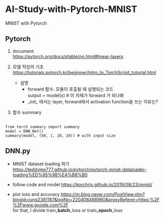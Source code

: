 # AI-Study-with-Pytorch-MNIST
MNIST with Pytorch

## Pytorch
1. document  
https://pytorch.org/docs/stable/nn.html#linear-layers

2. 모델 작성의 기초
https://tutorials.pytorch.kr/beginner/Intro_to_TorchScript_tutorial.html   
    * 설명 
        * forward 함수. 모듈이 호출될 때 실행되는 코드  
      output = model(x)  # 이 자체가 forward 가 되나봐
        * \__init\__ 에서는 layer, forward에서 activation function을 쓰는 이유는?

3. 함수 summary

<pre> <code>
from torch summary import summary  
model = DNN_Net()  
summary(model, (50, 1, 28, 28)) # with input size
</code></pre>



## DNN.py

* MNIST dataset loading 하기
https://teddylee777.github.io/pytorch/pytorch-mnist-dataloader-loading%ED%95%98%EA%B8%B0

* follow code and model
https://korchris.github.io/2019/08/23/mnist/

* plot loss and accuracy
https://m.blog.naver.com/PostView.nhn?blogId=jung2381187&logNo=220408468960&proxyReferer=https:%2F%2Fwww.google.com%2F   
for that, I divide train_**batch**\_loss or train_**epoch**\_loss